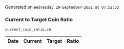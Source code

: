 Generated on `Wednesday 29-September-2021 at 07:52:53`

### Current to Target Coin Ratio
`current_coin_ratio.sh`

Date|Current|Target|Ratio
---|---|---|---
